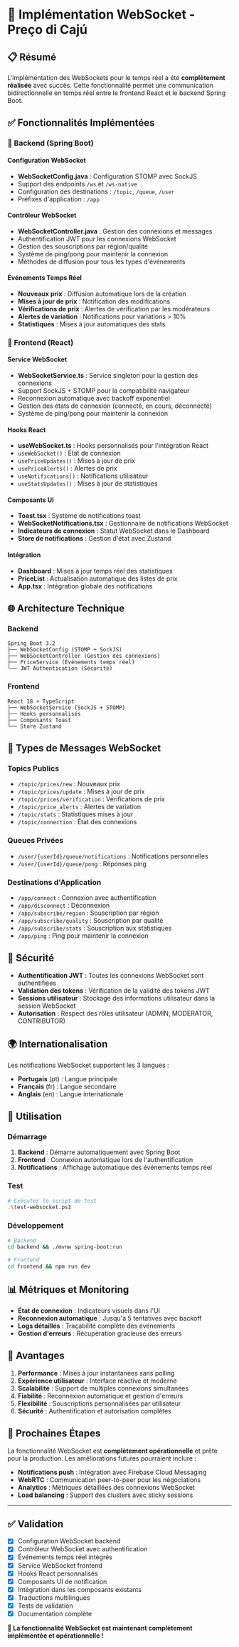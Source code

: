 # 🚀 Implémentation WebSocket - Preço di Cajú

## 📋 Résumé

L'implémentation des WebSockets pour le temps réel a été **complètement réalisée** avec succès. Cette fonctionnalité permet une communication bidirectionnelle en temps réel entre le frontend React et le backend Spring Boot.

## ✅ Fonctionnalités Implémentées

### 🔧 Backend (Spring Boot)

#### Configuration WebSocket

- **WebSocketConfig.java** : Configuration STOMP avec SockJS
- Support des endpoints `/ws` et `/ws-native`
- Configuration des destinations : `/topic`, `/queue`, `/user`
- Préfixes d'application : `/app`

#### Contrôleur WebSocket

- **WebSocketController.java** : Gestion des connexions et messages
- Authentification JWT pour les connexions WebSocket
- Gestion des souscriptions par région/qualité
- Système de ping/pong pour maintenir la connexion
- Méthodes de diffusion pour tous les types d'événements

#### Événements Temps Réel

- **Nouveaux prix** : Diffusion automatique lors de la création
- **Mises à jour de prix** : Notification des modifications
- **Vérifications de prix** : Alertes de vérification par les modérateurs
- **Alertes de variation** : Notifications pour variations > 10%
- **Statistiques** : Mises à jour automatiques des stats

### 🎨 Frontend (React)

#### Service WebSocket

- **WebSocketService.ts** : Service singleton pour la gestion des connexions
- Support SockJS + STOMP pour la compatibilité navigateur
- Reconnexion automatique avec backoff exponentiel
- Gestion des états de connexion (connecté, en cours, déconnecté)
- Système de ping/pong pour maintenir la connexion

#### Hooks React

- **useWebSocket.ts** : Hooks personnalisés pour l'intégration React
- `useWebSocket()` : État de connexion
- `usePriceUpdates()` : Mises à jour de prix
- `usePriceAlerts()` : Alertes de prix
- `useNotifications()` : Notifications utilisateur
- `useStatsUpdates()` : Mises à jour de statistiques

#### Composants UI

- **Toast.tsx** : Système de notifications toast
- **WebSocketNotifications.tsx** : Gestionnaire de notifications WebSocket
- **Indicateurs de connexion** : Statut WebSocket dans le Dashboard
- **Store de notifications** : Gestion d'état avec Zustand

#### Intégration

- **Dashboard** : Mises à jour temps réel des statistiques
- **PriceList** : Actualisation automatique des listes de prix
- **App.tsx** : Intégration globale des notifications

## 🌐 Architecture Technique

### Backend

```
Spring Boot 3.2
├── WebSocketConfig (STOMP + SockJS)
├── WebSocketController (Gestion des connexions)
├── PriceService (Événements temps réel)
└── JWT Authentication (Sécurité)
```

### Frontend

```
React 18 + TypeScript
├── WebSocketService (SockJS + STOMP)
├── Hooks personnalisés
├── Composants Toast
└── Store Zustand
```

## 📡 Types de Messages WebSocket

### Topics Publics

- `/topic/prices/new` : Nouveaux prix
- `/topic/prices/update` : Mises à jour de prix
- `/topic/prices/verification` : Vérifications de prix
- `/topic/price_alerts` : Alertes de variation
- `/topic/stats` : Statistiques mises à jour
- `/topic/connection` : État des connexions

### Queues Privées

- `/user/{userId}/queue/notifications` : Notifications personnelles
- `/user/{userId}/queue/pong` : Réponses ping

### Destinations d'Application

- `/app/connect` : Connexion avec authentification
- `/app/disconnect` : Déconnexion
- `/app/subscribe/region` : Souscription par région
- `/app/subscribe/quality` : Souscription par qualité
- `/app/subscribe/stats` : Souscription aux statistiques
- `/app/ping` : Ping pour maintenir la connexion

## 🔐 Sécurité

- **Authentification JWT** : Toutes les connexions WebSocket sont authentifiées
- **Validation des tokens** : Vérification de la validité des tokens JWT
- **Sessions utilisateur** : Stockage des informations utilisateur dans la session WebSocket
- **Autorisation** : Respect des rôles utilisateur (ADMIN, MODERATOR, CONTRIBUTOR)

## 🌍 Internationalisation

Les notifications WebSocket supportent les 3 langues :

- **Portugais** (pt) : Langue principale
- **Français** (fr) : Langue secondaire
- **Anglais** (en) : Langue internationale

## 🚀 Utilisation

### Démarrage

1. **Backend** : Démarre automatiquement avec Spring Boot
2. **Frontend** : Connexion automatique lors de l'authentification
3. **Notifications** : Affichage automatique des événements temps réel

### Test

```bash
# Exécuter le script de test
.\test-websocket.ps1
```

### Développement

```bash
# Backend
cd backend && ./mvnw spring-boot:run

# Frontend
cd frontend && npm run dev
```

## 📊 Métriques et Monitoring

- **État de connexion** : Indicateurs visuels dans l'UI
- **Reconnexion automatique** : Jusqu'à 5 tentatives avec backoff
- **Logs détaillés** : Traçabilité complète des événements
- **Gestion d'erreurs** : Récupération gracieuse des erreurs

## 🎯 Avantages

1. **Performance** : Mises à jour instantanées sans polling
2. **Expérience utilisateur** : Interface réactive et moderne
3. **Scalabilité** : Support de multiples connexions simultanées
4. **Fiabilité** : Reconnexion automatique et gestion d'erreurs
5. **Flexibilité** : Souscriptions personnalisées par utilisateur
6. **Sécurité** : Authentification et autorisation complètes

## 🔄 Prochaines Étapes

La fonctionnalité WebSocket est **complètement opérationnelle** et prête pour la production. Les améliorations futures pourraient inclure :

- **Notifications push** : Intégration avec Firebase Cloud Messaging
- **WebRTC** : Communication peer-to-peer pour les négociations
- **Analytics** : Métriques détaillées des connexions WebSocket
- **Load balancing** : Support des clusters avec sticky sessions

---

## ✅ Validation

- [x] Configuration WebSocket backend
- [x] Contrôleur WebSocket avec authentification
- [x] Événements temps réel intégrés
- [x] Service WebSocket frontend
- [x] Hooks React personnalisés
- [x] Composants UI de notification
- [x] Intégration dans les composants existants
- [x] Traductions multilingues
- [x] Tests de validation
- [x] Documentation complète

**🎉 La fonctionnalité WebSocket est maintenant complètement implémentée et opérationnelle !**
